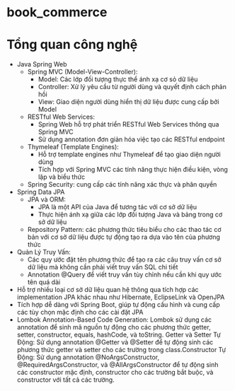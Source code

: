 # book_commerce
# Tổng quan công nghệ
- Java Spring Web
  + Spring MVC (Model-View-Controller):
     - Model: Các lớp đối tượng thực thể ánh xạ cơ sỏ dữ liệu
     - Controller: Xử lý yêu cầu từ người dùng và quyết định cách phản hồi
     - View: Giao diện người dùng hiển thị dữ liệu được cung cấp bởi Model
   + RESTful Web Services:
     - Spring Web hỗ trợ phát triển RESTful Web Services thông qua Spring MVC
     - Sử dụng annotation đơn giản hóa việc tạo các RESTful endpoint
   + Thymeleaf (Template Engines):
     - Hỗ trợ template engines như Thymeleaf để tạo giao diện người dùng
     - Tích hợp với Spring MVC các tính năng thực hiện điều kiện, vòng lặp và biểu thức
   + Spring Security: cung cấp các tính năng xác thực và phân quyền
- Spring Data JPA
   + JPA và ORM:
     - JPA là một API của Java để tương tác với cơ sở dữ liệu
     - Thực hiện ánh xạ giữa các lớp đối tượng Java và bảng trong cơ sở dữ liệu
   + Repository Pattern: các phương thức tiêu biểu cho các thao tác cơ bản với cơ sở dữ liệu được tự động tạo ra dựa vào tên của phương thức
- Quản Lý Truy Vấn:
   + Các quy ước đặt tên phương thức để tạo ra các câu truy vấn cơ sở dữ liệu mà không cần phải viết truy vấn SQL chi tiết
   + Annotation @Query để viết truy vấn tùy chỉnh nếu cần khi quy ước tên quá dài
- Hỗ trợ nhiều loại cơ sở dữ liệu quan hệ thông qua tích hợp các implementation JPA khác nhau như Hibernate, EclipseLink và OpenJPA
- Tích hợp dễ dàng với Spring Boot, giúp tự động cấu hình và cung cấp các tùy chọn mặc định cho các cài đặt JPA
- Lombok
  Annotation-Based Code Generation:
Lombok sử dụng các annotation để sinh mã nguồn tự động cho các phương thức getter, setter, constructor, equals, hashCode, và toString.
Getter và Setter Tự Động:
Sử dụng annotation @Getter và @Setter để tự động sinh các phương thức getter và setter cho các trường trong class.Constructor Tự Động:
Sử dụng annotation @NoArgsConstructor, @RequiredArgsConstructor, và @AllArgsConstructor để tự động sinh các constructor mặc định, constructor cho các trường bắt buộc, và constructor với tất cả các trường.

